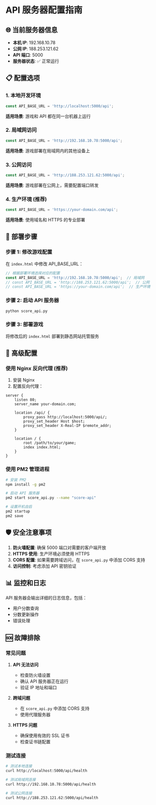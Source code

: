 # API 服务器配置指南

## 🌐 当前服务器信息

- **本机 IP**: 192.168.10.78
- **公网 IP**: 188.253.121.62
- **API 端口**: 5000
- **服务器状态**: ✅ 正常运行

## 📋 配置选项

### 1. 本地开发环境
```javascript
const API_BASE_URL = 'http://localhost:5000/api';
```
**适用场景**: 游戏和 API 都在同一台机器上运行

### 2. 局域网访问
```javascript
const API_BASE_URL = 'http://192.168.10.78:5000/api';
```
**适用场景**: 游戏部署在局域网内的其他设备上

### 3. 公网访问
```javascript
const API_BASE_URL = 'http://188.253.121.62:5000/api';
```
**适用场景**: 游戏部署在公网上，需要配置端口转发

### 4. 生产环境 (推荐)
```javascript
const API_BASE_URL = 'https://your-domain.com/api';
```
**适用场景**: 使用域名和 HTTPS 的专业部署

## 🚀 部署步骤

### 步骤 1: 修改游戏配置
在 `index.html` 中修改 API_BASE_URL：

```javascript
// 根据部署环境选择对应的配置
const API_BASE_URL = 'http://192.168.10.78:5000/api';  // 局域网
// const API_BASE_URL = 'http://188.253.121.62:5000/api';  // 公网
// const API_BASE_URL = 'https://your-domain.com/api';  // 生产环境
```

### 步骤 2: 启动 API 服务器
```bash
python score_api.py
```

### 步骤 3: 部署游戏
将修改后的 `index.html` 部署到静态网站托管服务

## 🔧 高级配置

### 使用 Nginx 反向代理 (推荐)

1. 安装 Nginx
2. 配置反向代理：

```nginx
server {
    listen 80;
    server_name your-domain.com;
    
    location /api/ {
        proxy_pass http://localhost:5000/api/;
        proxy_set_header Host $host;
        proxy_set_header X-Real-IP $remote_addr;
    }
    
    location / {
        root /path/to/your/game;
        index index.html;
    }
}
```

### 使用 PM2 管理进程

```bash
# 安装 PM2
npm install -g pm2

# 启动 API 服务器
pm2 start score_api.py --name "score-api"

# 设置开机自启
pm2 startup
pm2 save
```

## 🛡️ 安全注意事项

1. **防火墙配置**: 确保 5000 端口对需要的客户端开放
2. **HTTPS 使用**: 生产环境必须使用 HTTPS
3. **CORS 配置**: 如果需要跨域访问，在 `score_api.py` 中添加 CORS 支持
4. **访问控制**: 考虑添加 API 密钥验证

## 📊 监控和日志

API 服务器会输出详细的日志信息，包括：
- 用户分数查询
- 分数更新操作
- 错误处理

## 🆘 故障排除

### 常见问题

1. **API 无法访问**
   - 检查防火墙设置
   - 确认 API 服务器正在运行
   - 验证 IP 地址和端口

2. **跨域问题**
   - 在 `score_api.py` 中添加 CORS 支持
   - 使用代理服务器

3. **HTTPS 问题**
   - 确保使用有效的 SSL 证书
   - 检查证书链配置

### 测试连接

```bash
# 测试本地连接
curl http://localhost:5000/api/health

# 测试局域网连接
curl http://192.168.10.78:5000/api/health

# 测试公网连接
curl http://188.253.121.62:5000/api/health
```
